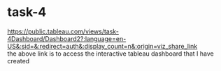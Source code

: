 # task-4
https://public.tableau.com/views/task-4Dashboard/Dashboard2?:language=en-US&:sid=&:redirect=auth&:display_count=n&:origin=viz_share_link
<br/>
the above link is to access the interactive tableau dashboard that I have created
